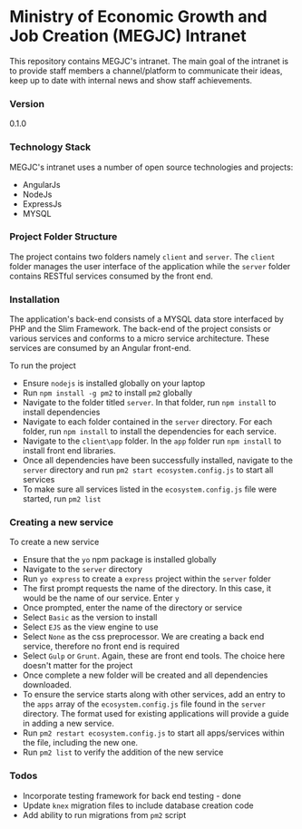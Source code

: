 # Ministry of Economic Growth and Job Creation (MEGJC) Intranet

This repository contains MEGJC's intranet. The main goal of the intranet is to provide staff members a channel/platform
to communicate their ideas, keep up to date with internal news and show staff achievements.

### Version
0.1.0

### Technology Stack

MEGJC's intranet uses a number of open source technologies and projects:
 - AngularJs
 - NodeJs
 - ExpressJs
 - MYSQL

### Project Folder Structure

The project contains two folders namely `client` and `server`. The `client` folder manages the user interface of the application
while the `server` folder contains RESTful services consumed by the front end.

### Installation

The application's back-end consists of a MYSQL data store interfaced by PHP and the Slim Framework.
The back-end of the project consists or various services and conforms to a micro service architecture. These services are consumed by an Angular front-end.

To run the project
- Ensure `nodejs` is installed globally on your laptop
- Run `npm install -g pm2` to install `pm2` globally
- Navigate to the folder titled `server`. In that folder, run `npm install` to install dependencies
- Navigate to each folder contained in the `server` directory. For each folder, run `npm install` to install the dependencies for each service.
- Navigate to the `client\app` folder. In the `app` folder run `npm install` to install front end libraries.
- Once all dependencies have been successfully installed, navigate to the `server` directory and run `pm2 start ecosystem.config.js` to start all services
- To make sure all services listed in the `ecosystem.config.js` file were started, run `pm2 list`

### Creating a new service
To create a new service
- Ensure that the `yo` npm package is installed globally
- Navigate to the `server` directory
- Run `yo express` to create a `express` project within the `server` folder
- The first prompt requests the name of the directory. In this case, it would be the name of our service. Enter `y`
- Once prompted, enter the name of the directory or service
- Select `Basic` as the version to install
- Select `EJS` as the view engine to use
- Select `None` as the css preprocessor. We are creating a back end service, therefore no front end is required
- Select `Gulp` or `Grunt`. Again, these are front end tools. The choice here doesn't matter for the project
- Once complete a new folder will be created and all dependencies downloaded.
- To ensure the service starts along with other services, add an entry to the `apps` array of the `ecosystem.config.js` file found in the `server` directory.
The format used for existing applications will provide a guide in adding a new service.
- Run `pm2 restart ecosystem.config.js` to start all apps/services within the file, including the new one.
- Run `pm2 list` to verify the addition of the new service

### Todos

 - Incorporate testing framework for back end testing - done
 - Update `knex` migration files to include database creation code
 - Add ability to run migrations from `pm2` script
